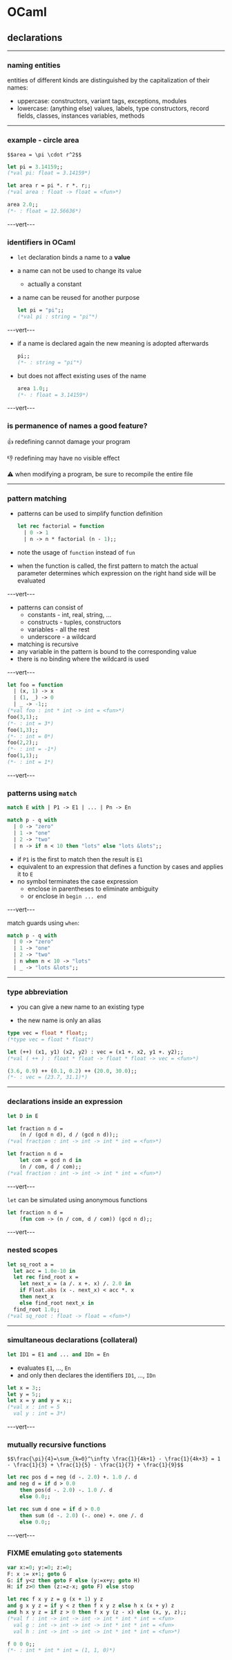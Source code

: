 # OCaml

## declarations

---

### naming entities

entities of different kinds are distinguished by the capitalization of their names:

* uppercase: constructors, variant tags, exceptions, modules
* lowercase: (anything else) values, labels, type constructors, record fields, classes, instances variables, methods

---

### example - circle area

`$$area = \pi \cdot r^2$$`

```ocaml
let pi = 3.14159;;
(*val pi: float = 3.14159*)

let area r = pi *. r *. r;;
(*val area : float -> float = <fun>*)

area 2.0;;
(*- : float = 12.56636*)
```

---vert---

### identifiers in OCaml

* `let` declaration binds a name to a __value__
* a name can not be used to change its value
  * actually a constant
* a name can be reused for another purpose

    ```ocaml
    let pi = "pi";;
    (*val pi : string = "pi"*)
    ```

---vert---

* if a name is declared again the new meaning is adopted afterwards

    ```ocaml
    pi;;
    (*- : string = "pi"*)
    ```

* but does not affect existing uses of the name

    ```ocaml
    area 1.0;;
    (*- : float = 3.14159*)
    ```

---vert---

### is permanence of names a good feature?

<div style="text-align: left">
👍 redefining cannot damage your program

👎 redefining may have no visible effect

⚠️ when modifying a program, be sure to recompile the entire file
</div>

---

### pattern matching

* patterns can be used to simplify function definition

    ```ocaml
    let rec factorial = function
      | 0 -> 1
      | n -> n * factorial (n - 1);;
    ```

* note the usage of `function` instead of `fun`

* when the function is called, the first pattern to match the actual parameter determines which expression on the right hand side will be evaluated

---vert---

* patterns can consist of
  * constants - int, real, string, ...
  * constructs - tuples, constructors
  * variables - all the rest
  * underscore - a wildcard
* matching is recursive
* any variable in the pattern is bound to the corresponding value
* there is no binding where the wildcard is used

---vert---

```ocaml
let foo = function
  | (x, 1) -> x
  | (1, _) -> 0
  | _ -> -1;;
(*val foo : int * int -> int = <fun>*)
foo(3,1);;
(*- : int = 3*)
foo(1,3);;
(*- : int = 0*)
foo(2,2);;
(*- : int = -1*)
foo(1,1);;
(*- : int = 1*)
```

---vert---

### patterns using `match`

```ocaml
match E with | P1 -> E1 | ... | Pn -> En
```

```ocaml
match p - q with
  | 0 -> "zero"
  | 1 -> "one"
  | 2 -> "two"
  | n -> if n < 10 then "lots" else "lots &lots";;
```

* if `P1` is the first to match then the result is `E1`
* equivalent to an expression that defines a function by cases and applies it to `E`
* no symbol terminates the case expression
  * enclose in parentheses to eliminate ambiguity
  * or enclose in `begin ... end`

---vert---

match guards using `when`:

```ocaml
match p - q with
  | 0 -> "zero"
  | 1 -> "one"
  | 2 -> "two"
  | n when n < 10 -> "lots"
  | _ -> "lots &lots";;
```

---

### type abbreviation

* you can give a new name to an existing type

* the new name is only an alias

```ocaml
type vec = float * float;;
(*type vec = float * float*)

let (++) (x1, y1) (x2, y2) : vec = (x1 +. x2, y1 +. y2);;
(*val ( ++ ) : float * float -> float * float -> vec = <fun>*)

(3.6, 0.9) ++ (0.1, 0.2) ++ (20.0, 30.0);;
(*- : vec = (23.7, 31.1)*)
```

---

### declarations inside an expression

```ocaml
let D in E
```

```ocaml
let fraction n d =
    (n / (gcd n d), d / (gcd n d));;
(*val fraction : int -> int -> int * int = <fun>*)

let fraction n d =
    let com = gcd n d in
    (n / com, d / com);;
(*val fraction : int -> int -> int * int = <fun>*)
```

---vert---

`let` can be simulated using anonymous functions

```ocaml
let fraction n d =
    (fun com -> (n / com, d / com)) (gcd n d);;
```

---vert---

### nested scopes

```ocaml
let sq_root a =
  let acc = 1.0e-10 in
  let rec find_root x =
    let next_x = (a /. x +. x) /. 2.0 in
    if Float.abs (x -. next_x) < acc *. x
    then next_x
    else find_root next_x in
  find_root 1.0;;
(*val sq_root : float -> float = <fun>*)
```

---

### simultaneous declarations (collateral)

```ocaml
let ID1 = E1 and ... and IDn = En
```

* evaluates `E1`, ..., `En`
* and only then declares the identifiers `ID1`, ..., `IDn`

```ocaml
let x = 3;;
let y = 5;;
let x = y and y = x;;
(*val x : int = 5
  val y : int = 3*)
```

---vert---

### mutually recursive functions

`$$\frac{\pi}{4}=\sum_{k=0}^\infty \frac{1}{4k+1} - \frac{1}{4k+3} = 1 - \frac{1}{3} + \frac{1}{5} - \frac{1}{7} + \frac{1}{9}$$`

```ocaml
let rec pos d = neg (d -. 2.0) +. 1.0 /. d
and neg d = if d > 0.0
    then pos(d -. 2.0) -. 1.0 /. d
    else 0.0;;

let rec sum d one = if d > 0.0
    then sum (d -. 2.0) (-. one) +. one /. d
    else 0.0;;
```

---vert---

### FIXME emulating `goto` statements

```pascal
var x:=0; y:=0; z:=0;
F: x := x+1; goto G
G: if y<z then goto F else (y:=x+y; goto H)
H: if z>0 then (z:=z-x; goto F) else stop
```

```ocaml
let rec f x y z = g (x + 1) y z
and g x y z = if y < z then f x y z else h x (x + y) z
and h x y z = if z > 0 then f x y (z - x) else (x, y, z);;
(*val f : int -> int -> int -> int * int * int = <fun>
  val g : int -> int -> int -> int * int * int = <fun>
  val h : int -> int -> int -> int * int * int = <fun>*)

f 0 0 0;;
(*- : int * int * int = (1, 1, 0)*)
```

